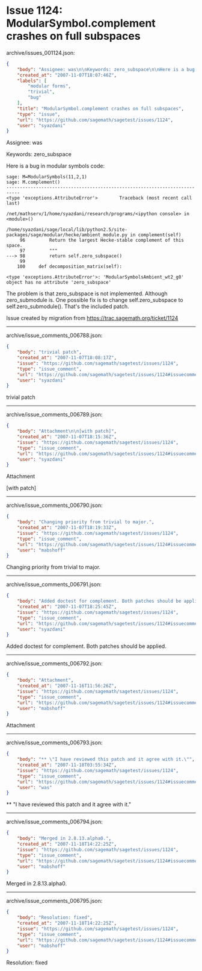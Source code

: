 # Issue 1124: ModularSymbol.complement crashes on full subspaces

archive/issues_001124.json:
```json
{
    "body": "Assignee: was\n\nKeywords: zero_subspace\n\nHere is a bug in modular symbols code:\n\n``` \nsage: M=ModularSymbols(11,2,1)\nsage: M.complement()\n---------------------------------------------------------------------------\n<type 'exceptions.AttributeError'>        Traceback (most recent call last)\n\n/net/mathserv/1/home/syazdani/research/programs/<ipython console> in <module>()\n\n/home/syazdani/sage/local/lib/python2.5/site-packages/sage/modular/hecke/ambient_module.py in complement(self)\n     96         Return the largest Hecke-stable complement of this space.\n     97         \"\"\"\n---> 98         return self.zero_subspace()\n     99\n    100     def decomposition_matrix(self):\n\n<type 'exceptions.AttributeError'>: 'ModularSymbolsAmbient_wt2_g0' object has no attribute 'zero_subspace'\n```\n\n\nThe problem is that zero_subspace is not implemented. Although zero_submodule is.\nOne possible fix is to change self.zero_subspace to self.zero_submodule(). That's the included patch.\n\nIssue created by migration from https://trac.sagemath.org/ticket/1124\n\n",
    "created_at": "2007-11-07T18:07:46Z",
    "labels": [
        "modular forms",
        "trivial",
        "bug"
    ],
    "title": "ModularSymbol.complement crashes on full subspaces",
    "type": "issue",
    "url": "https://github.com/sagemath/sagetest/issues/1124",
    "user": "syazdani"
}
```
Assignee: was

Keywords: zero_subspace

Here is a bug in modular symbols code:

``` 
sage: M=ModularSymbols(11,2,1)
sage: M.complement()
---------------------------------------------------------------------------
<type 'exceptions.AttributeError'>        Traceback (most recent call last)

/net/mathserv/1/home/syazdani/research/programs/<ipython console> in <module>()

/home/syazdani/sage/local/lib/python2.5/site-packages/sage/modular/hecke/ambient_module.py in complement(self)
     96         Return the largest Hecke-stable complement of this space.
     97         """
---> 98         return self.zero_subspace()
     99
    100     def decomposition_matrix(self):

<type 'exceptions.AttributeError'>: 'ModularSymbolsAmbient_wt2_g0' object has no attribute 'zero_subspace'
```


The problem is that zero_subspace is not implemented. Although zero_submodule is.
One possible fix is to change self.zero_subspace to self.zero_submodule(). That's the included patch.

Issue created by migration from https://trac.sagemath.org/ticket/1124





---

archive/issue_comments_006788.json:
```json
{
    "body": "trivial patch",
    "created_at": "2007-11-07T18:08:17Z",
    "issue": "https://github.com/sagemath/sagetest/issues/1124",
    "type": "issue_comment",
    "url": "https://github.com/sagemath/sagetest/issues/1124#issuecomment-6788",
    "user": "syazdani"
}
```

trivial patch



---

archive/issue_comments_006789.json:
```json
{
    "body": "Attachment\n\n[with patch]",
    "created_at": "2007-11-07T18:15:36Z",
    "issue": "https://github.com/sagemath/sagetest/issues/1124",
    "type": "issue_comment",
    "url": "https://github.com/sagemath/sagetest/issues/1124#issuecomment-6789",
    "user": "syazdani"
}
```

Attachment

[with patch]



---

archive/issue_comments_006790.json:
```json
{
    "body": "Changing priority from trivial to major.",
    "created_at": "2007-11-07T18:19:33Z",
    "issue": "https://github.com/sagemath/sagetest/issues/1124",
    "type": "issue_comment",
    "url": "https://github.com/sagemath/sagetest/issues/1124#issuecomment-6790",
    "user": "mabshoff"
}
```

Changing priority from trivial to major.



---

archive/issue_comments_006791.json:
```json
{
    "body": "Added doctest for complement. Both patches should be applied.",
    "created_at": "2007-11-07T18:25:45Z",
    "issue": "https://github.com/sagemath/sagetest/issues/1124",
    "type": "issue_comment",
    "url": "https://github.com/sagemath/sagetest/issues/1124#issuecomment-6791",
    "user": "syazdani"
}
```

Added doctest for complement. Both patches should be applied.



---

archive/issue_comments_006792.json:
```json
{
    "body": "Attachment",
    "created_at": "2007-11-16T11:56:26Z",
    "issue": "https://github.com/sagemath/sagetest/issues/1124",
    "type": "issue_comment",
    "url": "https://github.com/sagemath/sagetest/issues/1124#issuecomment-6792",
    "user": "mabshoff"
}
```

Attachment



---

archive/issue_comments_006793.json:
```json
{
    "body": "** \"I have reviewed this patch and it agree with it.\"",
    "created_at": "2007-11-18T03:55:34Z",
    "issue": "https://github.com/sagemath/sagetest/issues/1124",
    "type": "issue_comment",
    "url": "https://github.com/sagemath/sagetest/issues/1124#issuecomment-6793",
    "user": "was"
}
```

** "I have reviewed this patch and it agree with it."



---

archive/issue_comments_006794.json:
```json
{
    "body": "Merged in 2.8.13.alpha0.",
    "created_at": "2007-11-18T14:22:25Z",
    "issue": "https://github.com/sagemath/sagetest/issues/1124",
    "type": "issue_comment",
    "url": "https://github.com/sagemath/sagetest/issues/1124#issuecomment-6794",
    "user": "mabshoff"
}
```

Merged in 2.8.13.alpha0.



---

archive/issue_comments_006795.json:
```json
{
    "body": "Resolution: fixed",
    "created_at": "2007-11-18T14:22:25Z",
    "issue": "https://github.com/sagemath/sagetest/issues/1124",
    "type": "issue_comment",
    "url": "https://github.com/sagemath/sagetest/issues/1124#issuecomment-6795",
    "user": "mabshoff"
}
```

Resolution: fixed
